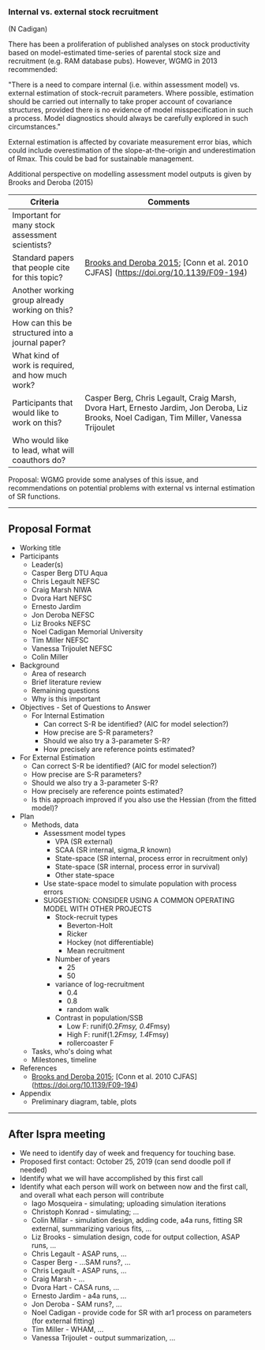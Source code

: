 ### Internal vs. external stock recruitment

(N Cadigan)

There has been a proliferation of published analyses on stock productivity based on model-estimated time-series of parental stock size and recruitment (e.g. RAM database pubs). However, WGMG in 2013 recommended:

"There is a need to compare internal (i.e. within assessment model) vs. external estimation of stock-recruit parameters. Where possible, estimation should be carried out internally to take proper account of covariance structures, provided there is no evidence of model misspecification in such a process. Model diagnostics should always be carefully explored in such circumstances."

External estimation is affected by covariate measurement error bias, which could include overestimation of the slope-at-the-origin and underestimation of Rmax. This could be bad for sustainable management.

Additional perspective on modelling assessment model outputs is given by Brooks and Deroba (2015)

Criteria | Comments
-------- | --------
Important for many stock assessment scientists?   |
Standard papers that people cite for this topic?  | [Brooks and Deroba 2015](https://doi.org/10.1139/cjfas-2014-0231); [Conn et al. 2010 CJFAS] (https://doi.org/10.1139/F09-194)
Another working group already working on this?    |
How can this be structured into a journal paper?  |
What kind of work is required, and how much work? |
Participants that would like to work on this?     | Casper Berg, Chris Legault, Craig Marsh, Dvora Hart, Ernesto Jardim, Jon Deroba, Liz Brooks, Noel Cadigan, Tim Miller, Vanessa Trijoulet
Who would like to lead, what will coauthors do?   |


Proposal: WGMG provide some analyses of this issue, and recommendations on potential problems with external vs internal estimation of SR functions.

***

## Proposal Format

* Working title
* Participants
  * Leader(s)
  * Casper Berg DTU Aqua
  * Chris Legault NEFSC
  * Craig Marsh NIWA
  * Dvora Hart  NEFSC
  * Ernesto Jardim
  * Jon Deroba NEFSC
  * Liz Brooks NEFSC
  * Noel Cadigan  Memorial University
  * Tim Miller NEFSC
  * Vanessa Trijoulet NEFSC
  * Colin Miller
* Background
  * Area of research
  * Brief literature review
  * Remaining questions
  * Why is this important
* Objectives - Set of Questions to Answer
  * For Internal Estimation
    * Can correct S-R be identified? (AIC for model selection?)
    * How precise are S-R parameters?
    * Should we also try a 3-parameter S-R?
    * How precisely are reference points estimated?
 * For External Estimation 
    * Can correct S-R be identified? (AIC for model selection?)
    * How precise are S-R parameters?
    * Should we also try a 3-parameter S-R?
    * How precisely are reference points estimated?
    * Is this approach improved if you also use the Hessian (from the fitted model)?
* Plan
  * Methods, data
    * Assessment model types
      * VPA (SR external)
      * SCAA (SR internal, sigma_R known)
      * State-space (SR internal, process error in recruitment only)
      * State-space (SR internal, process error in survival)
      * Other state-space
    * Use state-space model to simulate population with process errors
    * SUGGESTION: CONSIDER USING A COMMON OPERATING MODEL WITH OTHER PROJECTS
      * Stock-recruit types
        * Beverton-Holt
        * Ricker
        * Hockey (not differentiable)
        * Mean recruitment
      * Number of years
        * 25
        * 50
      * variance of log-recruitment
        * 0.4
        * 0.8 
        * random walk
      * Contrast in population/SSB
        * Low F: runif(0.2*Fmsy, 0.4*Fmsy)
        * High F: runif(1.2*Fmsy, 1.4*Fmsy)
        * rollercoaster F
  * Tasks, who's doing what
  * Milestones, timeline
* References
  * [Brooks and Deroba 2015](https://doi.org/10.1139/cjfas-2014-0231); [Conn et al. 2010 CJFAS] (https://doi.org/10.1139/F09-194)
* Appendix
  * Preliminary diagram, table, plots


***

## After Ispra meeting

* We need to identify day of week and frequency for touching base. 
* Proposed first contact: October 25, 2019 (can send doodle poll if needed)
* Identify what we will have accomplished by this first call
* Identify what each person will work on between now and the first call, and overall what each person will contribute
  * Iago Mosqueira - simulating; uploading simulation iterations
  * Christoph Konrad - simulating; ...
  * Colin Millar - simulation design, adding code, a4a runs, fitting SR external, summarizing various fits, ...
  * Liz Brooks - simulation design, code for output collection, ASAP runs, ...  
  * Chris Legault - ASAP runs, ...
  * Casper Berg - ...SAM runs?, ...
  * Chris Legault - ASAP runs, ...
  * Craig Marsh - ...
  * Dvora Hart - CASA runs, ...
  * Ernesto Jardim - a4a runs, ...
  * Jon Deroba - SAM runs?, ... 
  * Noel Cadigan - provide code for SR with ar1 process on parameters (for external fitting)
  * Tim Miller - WHAM, ...
  * Vanessa Trijoulet - output summarization, ...



